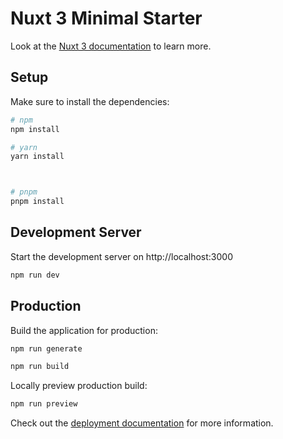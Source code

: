 # Nuxt 3 Minimal Starter

Look at the [Nuxt 3 documentation](https://nuxt.com/docs/getting-started/introduction) to learn more.

## Setup

Make sure to install the dependencies:

```bash
# npm
npm install

# yarn
yarn install



# pnpm
pnpm install
```

## Development Server

Start the development server on http://localhost:3000

```bash
npm run dev
```

## Production

Build the application for production:

```bash
npm run generate

npm run build
```

Locally preview production build:

```bash
npm run preview
```

Check out the [deployment documentation](https://nuxt.com/docs/getting-started/deployment) for more information.
